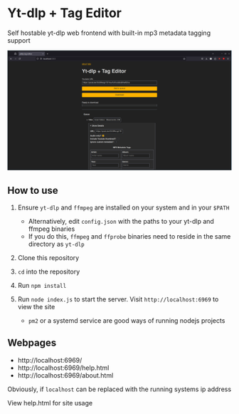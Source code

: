 # Yt-dlp + Tag Editor

Self hostable yt-dlp web frontend with built-in mp3 metadata tagging support

![screenshot](https://github.com/gfriesen98/ytdlp-mp3-tagging-site/blob/main/.images/2024-09-02-01:46.png)

## How to use

1. Ensure `yt-dlp` and `ffmpeg` are installed on your system and in your `$PATH`
    - Alternatively, edit `config.json` with the paths to your yt-dlp and ffmpeg binaries
    - If you do this, `ffmpeg` and `ffprobe` binaries need to reside in the same directory as `yt-dlp`

2. Clone this repository

3. `cd` into the repository

4. Run `npm install`

5. Run `node index.js` to start the server. Visit `http://localhost:6969` to view the site
    - `pm2` or a systemd service are good ways of running nodejs projects

## Webpages

- http://localhost:6969/
- http://localhost:6969/help.html
- http://localhost:6969/about.html

Obviously, if `localhost` can be replaced with the running systems ip address

View help.html for site usage
